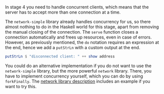 In stage 4 you need to handle concurrent clients, which means that the server has to accept more than one connection at a time.

The `network-simple` library already handles concurrency for us, so there almost nothing to do in the Haskell world for this stage, apart from removing the manual closing of the connection.
The `serve` function closes a connection automatically and frees up resources, even in case of errors.
However, as previously mentioned, the `do` notation requires an expression at the end, hence we add a `putStrLn` with a custom output at the end.

```haskell
putStrLn $ "disconnected client: " ++ show address
```

You could do an alternative implementation if you do not want to use the `network-simple` library, but the more powerful `network` library.
There, you have to implement concurrency yourself, which you can do by using `forkFinally`.
The [network library description](https://hackage.haskell.org/package/network/docs/Network-Socket.html) includes an example if you want to try this.

